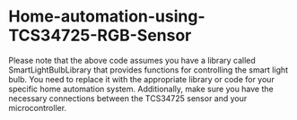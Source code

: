 # Home-automation-using-TCS34725-RGB-Sensor
Please note that the above code assumes you have a library called SmartLightBulbLibrary that provides functions for controlling the smart light bulb. You need to replace it with the appropriate library or code for your specific home automation system. Additionally, make sure you have the necessary connections between the TCS34725 sensor and your microcontroller.
